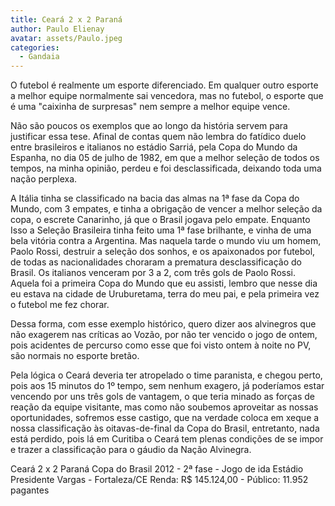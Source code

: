 ```yaml
---
title: Ceará 2 x 2 Paraná
author: Paulo Elienay
avatar: assets/Paulo.jpeg
categories:
  - Gandaia
---
```

O futebol é realmente um esporte diferenciado. Em qualquer outro esporte a melhor equipe normalmente sai vencedora, mas no futebol, o esporte que é uma "caixinha de surpresas" nem sempre a melhor equipe vence. 

Não são poucos os exemplos que ao longo da história servem para justificar essa tese. Afinal de contas quem não lembra do fatídico duelo entre brasileiros e italianos no estádio Sarriá, pela Copa do Mundo da Espanha, no dia 05 de julho de 1982, em que a melhor seleção de todos os tempos, na minha opinião, perdeu e foi desclassificada, deixando toda uma nação perplexa.

A Itália tinha se classificado na bacia das almas na 1ª fase da Copa do Mundo, com 3 empates, e tinha a obrigação de vencer a melhor seleção da copa, o escrete Canarinho, já que o Brasil jogava pelo empate. Enquanto Isso a Seleção Brasileira tinha feito uma 1ª fase brilhante, e vinha de uma bela vitória contra a Argentina. Mas naquela tarde o mundo viu um homem, Paolo Rossi, destruir a seleção dos sonhos, e os apaixonados por futebol, de todas as nacionalidades choraram a prematura desclassificação do Brasil. Os italianos venceram por 3 a 2, com três gols de Paolo Rossi. Aquela foi a primeira Copa do Mundo que eu assisti, lembro que nesse dia eu estava na cidade de Uruburetama, terra do meu pai, e pela primeira vez o futebol me fez chorar.

Dessa forma, com esse exemplo histórico, quero dizer aos alvinegros que não exagerem nas críticas ao Vozão, por não ter vencido o jogo de ontem, pois acidentes de percurso como esse que foi visto ontem à noite no PV, são normais no esporte bretão.

Pela lógica o Ceará deveria ter atropelado o time paranista, e chegou perto, pois aos 15 minutos do 1º tempo, sem nenhum exagero, já poderíamos estar vencendo por uns três gols de vantagem, o que teria minado as forças de reação da equipe visitante, mas como não soubemos aproveitar as nossas oportunidades, sofremos esse castigo, que na verdade coloca em xeque a nossa classificação às oitavas-de-final da Copa do Brasil, entretanto, nada está perdido, pois lá em Curitiba o Ceará tem plenas condições de se impor e trazer a classificação para o gáudio da Nação Alvinegra.

Ceará 2 x 2 Paraná
Copa do Brasil 2012 - 2ª fase - Jogo de ida
Estádio Presidente Vargas - Fortaleza/CE
Renda: R$ 145.124,00 - Público: 11.952 pagantes
